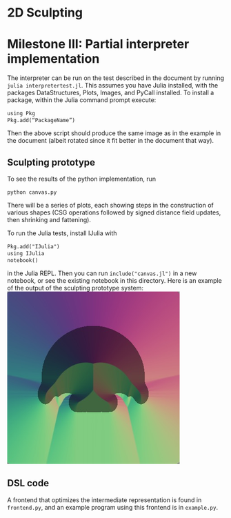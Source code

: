 # 2D Sculpting


# Milestone III: Partial interpreter implementation
The interpreter can be run on the test described in the document by running `julia interpretertest.jl`.
This assumes you have Julia installed, with the packages DataStructures, Plots, Images, and PyCall installed. To install a package, within the Julia command prompt execute:
```
using Pkg
Pkg.add(“PackageName”)
```
Then the above script should produce the same image as in the example in the document (albeit rotated since it fit better in the document that way).


## Sculpting prototype
To see the results of the python implementation, run
```
python canvas.py
```
There will be a series of plots, each showing steps in the construction of various shapes (CSG operations followed by signed distance field updates, then shrinking and fattening).

To run the Julia tests, install IJulia with
```
Pkg.add("IJulia")
using IJulia
notebook()
```
in the Julia REPL. Then you can run `include("canvas.jl")` in a new notebook, or see the existing notebook in this directory.
Here is an example of the output of the sculpting prototype system:
![Abstract mushroom](step5.jpg)

## DSL code
A frontend that optimizes the intermediate representation is found in `frontend.py`, and an example program using this frontend is in `example.py`.
